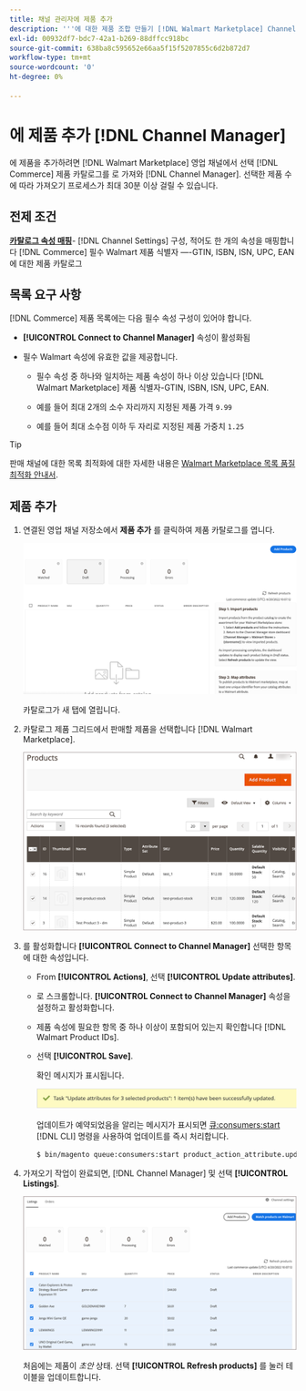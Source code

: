 ```yaml
---
title: 채널 관리자에 제품 추가
description: '''에 대한 제품 조합 만들기 [!DNL Walmart Marketplace] Channel Manager''에 구성된 영업 채널에 카탈로그의 제품을 추가하여 판매합니다. '
exl-id: 00932df7-bdc7-42a1-b269-88dffcc918bc
source-git-commit: 638ba8c595652e66aa5f15f5207855c6d2b872d7
workflow-type: tm+mt
source-wordcount: '0'
ht-degree: 0%

---
```



# 에 제품 추가 [!DNL Channel Manager]

에 제품을 추가하려면 [!DNL Walmart Marketplace] 영업 채널에서 선택 [!DNL Commerce] 제품 카탈로그를 로 가져와 [!DNL Channel Manager].
선택한 제품 수에 따라 가져오기 프로세스가 최대 30분 이상 걸릴 수 있습니다.

## 전제 조건

**[카탈로그 속성 매핑](map-catalog-attributes.md)**- [!DNL Channel Settings] 구성, 적어도 한 개의 속성을 매핑합니다 [!DNL Commerce] 필수 Walmart 제품 식별자 —-GTIN, ISBN, ISN, UPC, EAN에 대한 제품 카탈로그

## 목록 요구 사항

[!DNL Commerce] 제품 목록에는 다음 필수 속성 구성이 있어야 합니다.

- **[!UICONTROL Connect to Channel Manager]** 속성이 활성화됨

- 필수 Walmart 속성에 유효한 값을 제공합니다.

   - 필수 속성 중 하나와 일치하는 제품 속성이 하나 이상 있습니다 [!DNL Walmart Marketplace] 제품 식별자-GTIN, ISBN, ISN, UPC, EAN.

   - 예를 들어 최대 2개의 소수 자리까지 지정된 제품 가격 `9.99`

   - 예를 들어 최대 소수점 이하 두 자리로 지정된 제품 가중치 `1.25`

>[!TIP]
>
>판매 채널에 대한 목록 최적화에 대한 자세한 내용은 [Walmart Marketplace 목록 품질 최적화 안내서](https://marketplace.walmart.com/wp-content/uploads/2020/09/WMP_listing_quality_optimization_guide.pdf).

## 제품 추가

1. 연결된 영업 채널 저장소에서 **제품 추가** 를 클릭하여 제품 카탈로그를 엽니다.

   ![영업 채널 저장소에 제품 추가](assets/add-initial-products-to-connected-channel.png)

   카탈로그가 새 탭에 열립니다.

1. 카탈로그 제품 그리드에서 판매할 제품을 선택합니다 [!DNL Walmart Marketplace].

   ![판매 채널 스토어로 제품 전송](assets/select-products-from-catalog.png)

1. 를 활성화합니다 **[!UICONTROL Connect to Channel Manager]** 선택한 항목에 대한 속성입니다.

   - From **[!UICONTROL Actions]**, 선택 **[!UICONTROL Update attributes]**.

   - 로 스크롤합니다. **[!UICONTROL Connect to Channel Manager]** 속성을 설정하고 활성화합니다.

   - 제품 속성에 필요한 항목 중 하나 이상이 포함되어 있는지 확인합니다 [!DNL Walmart Product IDs].

   - 선택 **[!UICONTROL Save]**.

      확인 메시지가 표시됩니다.

      ![카탈로그에서 판매 채널 확인 메시지로 제품 가져오기](assets/product-import-from-catalog-confirmation.png)

      업데이트가 예약되었음을 알리는 메시지가 표시되면 [큐:consumers:start](https://devdocs.magento.com/guides/v2.4/config-guide/cli/config-cli-subcommands-queue.html) [!DNL CLI] 명령을 사용하여 업데이트를 즉시 처리합니다.

      ```bash
      $ bin/magento queue:consumers:start product_action_attribute.update
      ```

1. 가져오기 작업이 완료되면, [!DNL Channel Manager] 및 선택 **[!UICONTROL Listings]**.

   ![연결된 영업 채널에 가져온 제품](assets/products-in-marketplace-sales-channel.png)

   처음에는 제품이 *초안* 상태. 선택 **[!UICONTROL Refresh products]** 를 눌러 테이블을 업데이트합니다.

